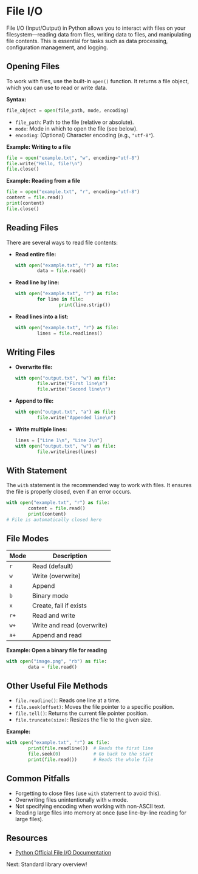 # File I/O

File I/O (Input/Output) in Python allows you to interact with files on your filesystem—reading data from files, writing data to files, and manipulating file contents. This is essential for tasks such as data processing, configuration management, and logging.

## Opening Files

To work with files, use the built-in `open()` function. It returns a file object, which you can use to read or write data.

**Syntax:**

```python
file_object = open(file_path, mode, encoding)
```

- `file_path`: Path to the file (relative or absolute).
- `mode`: Mode in which to open the file (see below).
- `encoding`: (Optional) Character encoding (e.g., `"utf-8"`).

**Example: Writing to a file**

```python
file = open("example.txt", "w", encoding="utf-8")
file.write("Hello, file!\n")
file.close()
```

**Example: Reading from a file**

```python
file = open("example.txt", "r", encoding="utf-8")
content = file.read()
print(content)
file.close()
```

## Reading Files

There are several ways to read file contents:

- **Read entire file:**

  ```python
  with open("example.txt", "r") as file:
          data = file.read()
  ```

- **Read line by line:**

  ```python
  with open("example.txt", "r") as file:
          for line in file:
                  print(line.strip())
  ```

- **Read lines into a list:**
  ```python
  with open("example.txt", "r") as file:
          lines = file.readlines()
  ```

## Writing Files

- **Overwrite file:**

  ```python
  with open("output.txt", "w") as file:
          file.write("First line\n")
          file.write("Second line\n")
  ```

- **Append to file:**

  ```python
  with open("output.txt", "a") as file:
          file.write("Appended line\n")
  ```

- **Write multiple lines:**
  ```python
  lines = ["Line 1\n", "Line 2\n"]
  with open("output.txt", "w") as file:
          file.writelines(lines)
  ```

## With Statement

The `with` statement is the recommended way to work with files. It ensures the file is properly closed, even if an error occurs.

```python
with open("example.txt", "r") as file:
        content = file.read()
        print(content)
# File is automatically closed here
```

## File Modes

| Mode | Description                |
| ---- | -------------------------- |
| `r`  | Read (default)             |
| `w`  | Write (overwrite)          |
| `a`  | Append                     |
| `b`  | Binary mode                |
| `x`  | Create, fail if exists     |
| `r+` | Read and write             |
| `w+` | Write and read (overwrite) |
| `a+` | Append and read            |

**Example: Open a binary file for reading**

```python
with open("image.png", "rb") as file:
        data = file.read()
```

## Other Useful File Methods

- `file.readline()`: Reads one line at a time.
- `file.seek(offset)`: Moves the file pointer to a specific position.
- `file.tell()`: Returns the current file pointer position.
- `file.truncate(size)`: Resizes the file to the given size.

**Example:**

```python
with open("example.txt", "r") as file:
        print(file.readline())  # Reads the first line
        file.seek(0)            # Go back to the start
        print(file.read())      # Reads the whole file
```

## Common Pitfalls

- Forgetting to close files (use `with` statement to avoid this).
- Overwriting files unintentionally with `w` mode.
- Not specifying encoding when working with non-ASCII text.
- Reading large files into memory at once (use line-by-line reading for large files).

## Resources

- [Python Official File I/O Documentation](https://docs.python.org/3/tutorial/inputoutput.html#reading-and-writing-files)

Next: Standard library overview!
